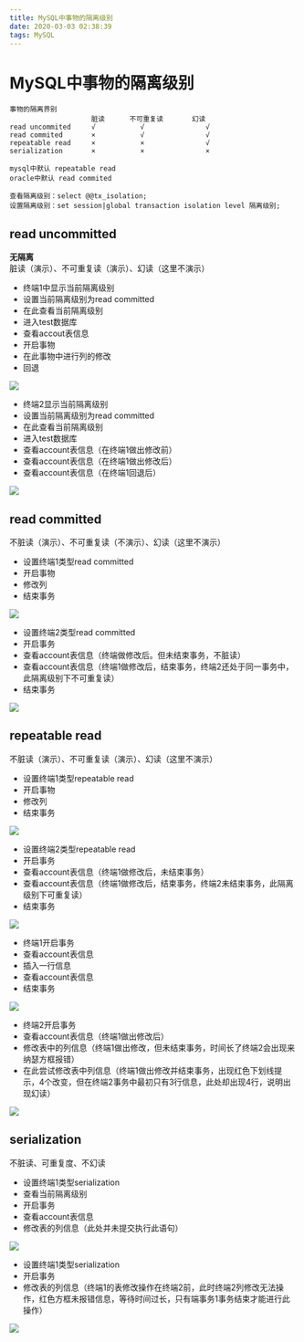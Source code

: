 ```yaml
---
title: MySQL中事物的隔离级别
date: 2020-03-03 02:38:39
tags: MySQL
---
```


<!--more-->

# MySQL中事物的隔离级别
```
事物的隔离界别
					脏读		不可重复读		幻读
read uncommited 	√			√				√
read commited		×			√				√
repeatable read		×			×				√
serialization		×			×				×

mysql中默认 repeatable read
oracle中默认 read commited

查看隔离级别：select @@tx_isolation;
设置隔离级别：set session|global transaction isolation level 隔离级别;
```
## read uncommitted
**无隔离**  
脏读（演示）、不可重复读（演示）、幻读（这里不演示）  

- 终端1中显示当前隔离级别  
- 设置当前隔离级别为read committed  
- 在此查看当前隔离级别  
- 进入test数据库  
- 查看accout表信息  
- 开启事物  
- 在此事物中进行列的修改  
- 回退  

<img src="https://blog-image-host.oss-cn-shanghai.aliyuncs.com/gyqblog/read_uncommitted1.png"/>

- 终端2显示当前隔离级别
- 设置当前隔离级别为read committed
- 在此查看当前隔离级别
- 进入test数据库
- 查看account表信息（在终端1做出修改前）
- 查看account表信息（在终端1做出修改后）
- 查看account表信息（在终端1回退后）

<img src="https://blog-image-host.oss-cn-shanghai.aliyuncs.com/gyqblog/read_uncommited2.png"/>


## read committed
不脏读（演示）、不可重复读（不演示）、幻读（这里不演示）  

- 设置终端1类型read committed
- 开启事物
- 修改列
- 结束事务

<img src="https://blog-image-host.oss-cn-shanghai.aliyuncs.com/gyqblog/read_commited1.png"/>

- 设置终端2类型read committed   
- 开启事务  
- 查看account表信息（终端做修改后。但未结束事务，不脏读）  
- 查看account表信息（终端1做修改后，结束事务，终端2还处于同一事务中，此隔离级别下不可重复读）  
- 结束事务

<img src="https://blog-image-host.oss-cn-shanghai.aliyuncs.com/gyqblog/read_commited2.png"/>

## repeatable read
不脏读（演示）、不可重复读（演示）、幻读（这里不演示）  


- 设置终端1类型repeatable read
- 开启事物
- 修改列
- 结束事务

<img src="https://blog-image-host.oss-cn-shanghai.aliyuncs.com/gyqblog/repeatable_read1.png"/>

- 设置终端2类型repeatable read
- 开启事务
- 查看account表信息（终端1做修改后，未结束事务）
- 查看account表信息（终端1做修改后，结束事务，终端2未结束事务，此隔离级别下可重复读）
- 结束事务

<img src="https://blog-image-host.oss-cn-shanghai.aliyuncs.com/gyqblog/repeatable_read2.png"/>

- 终端1开启事务
- 查看account表信息
- 插入一行信息
- 查看account表信息
- 结束事务

<img src="https://blog-image-host.oss-cn-shanghai.aliyuncs.com/gyqblog/repeatable_read_illusion1.png"/>

- 终端2开启事务  
- 查看account表信息（终端1做出修改后）  
- 修改表中的列信息（终端1做出修改，但未结束事务，时间长了终端2会出现来纳瑟方框报错）  
- 在此尝试修改表中列信息（终端1做出修改并结束事务，出现红色下划线提示，4个改变，但在终端2事务中最初只有3行信息，此处却出现4行，说明出现幻读）

<img src="https://blog-image-host.oss-cn-shanghai.aliyuncs.com/gyqblog/repeatable_read_illusion2.png"/>


## serialization
不脏读、可重复度、不幻读

- 设置终端1类型serialization
- 查看当前隔离级别
- 开启事务
- 查看account表信息
- 修改表的列信息（此处并未提交执行此语句）

<img src="https://blog-image-host.oss-cn-shanghai.aliyuncs.com/gyqblog/serializable1.png"/>

- 设置终端1类型serialization
- 开启事务
- 修改表的列信息（终端1的表修改操作在终端2前，此时终端2列修改无法操作，红色方框未报错信息，等待时间过长，只有端事务1事务结束才能进行此操作）

<img src="https://blog-image-host.oss-cn-shanghai.aliyuncs.com/gyqblog/serializable2.png"/>

